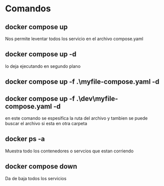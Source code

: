 # Comandos

## docker compose up
Nos permite leventar todos los servicio en el archivo compose.yaml

## docker compose up -d
lo deja ejecutando en segundo plano

## docker compose up -f .\myfile-compose.yaml -d
## docker compose up -f .\dev\myfile-compose.yaml -d
en este comando se espesifica la ruta del archivo y tambien se puede buscar el archivo si esta en otra carpeta

## docker ps -a
Muestra todo los contenedores o servcios que estan corriendo

## docker compose down
Da de baja todos los servicios